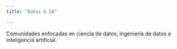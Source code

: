 ```yaml
---
title: "Datos & IA"

---
```


Comunidades enfocadas en ciencia de datos, ingeniería de datos e inteligencia artificial.
